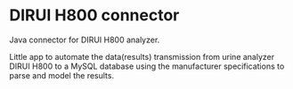 # DIRUI H800 connector
Java connector for DIRUI H800 analyzer.

Little app to automate the data(results) transmission from urine analyzer DIRUI H800 to a MySQL database using the manufacturer specifications to parse and model the results.
